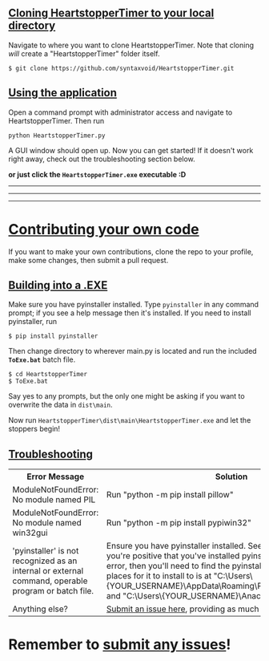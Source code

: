 ## [Cloning HeartstopperTimer to your local directory][100]
Navigate to where you want to clone HeartstopperTimer. Note that cloning *will* create a "HeartstopperTimer" folder itself.

```
$ git clone https://github.com/syntaxvoid/HeartstopperTimer.git
```

## [Using the application][101]
Open a command prompt with administrator access and navigate to HeartstopperTimer. Then run
```
python HeartstopperTimer.py
```
A GUI window should open up. Now you can get started! If it doesn't work right away, check out the troubleshooting section below.

__**or just click the `HeartstopperTimer.exe` executable :D**__


---
---
---

# [Contributing your own code][103]
If you want to make your own contributions, clone the repo to your profile, make some changes, then submit a pull request.


## [Building into a .EXE][999]

Make sure you have pyinstaller installed. Type `pyinstaller` in any command prompt; if you see a help message then it's installed. If you need to install pyinstaller, run
```
$ pip install pyinstaller
```

Then change directory to wherever main.py is located and run the included **`ToExe.bat`** batch file.
```
$ cd HeartstopperTimer
$ ToExe.bat
```
Say yes to any prompts, but the only one might be asking if you want to overwrite the data in `dist\main`. 

Now run `HeartstopperTimer\dist\main\HeartstopperTimer.exe` and let the stoppers begin!

## [Troubleshooting][102]

<table>
  <tbody>
    <tr>
      <th align="center">Error Message</th>
      <th align="center">Solution</th>
    </tr>
    <tr>
      <td>ModuleNotFoundError: No module named PIL</td>
      <td>Run "python -m pip install pillow"</td>
    </tr>
    <tr>
      <td>ModuleNotFoundError: No module named win32gui</td>
      <td>Run "python -m pip install pypiwin32"</td>
    </tr>
    <tr>
    <td>'pyinstaller' is not recognized as an internal or external command,
operable program or batch file.</td>
    <td>Ensure you have pyinstaller installed. See build section above. If you're positive that you've installed pyinstaller and still see the error, then you'll need to find the pyinstaller script. Twp popular places for it to install to is at "C:\Users\{YOUR_USERNAME}\AppData\Roaming\Python\Python38\Scripts" and "C:\Users\{YOUR_USERNAME}\Anaconda3\Scripts\</td>
    </tr>
    <tr>
      <td>Anything else?</td>
      <td><a href="https://github.com/SyntaxVoid/HeartstopperTimers/issues/new">Submit an issue here</a>, providing as much detail as possible. </td>
    </tr>
  </tbody>
</table>


# Remember to [submit any issues][1]!


[1]: https://github.com/SyntaxVoid/HeartstopperTimer/issues/new

[100]: https://github.com/SyntaxVoid/HeartstopperTimer#cloning-heartstoppertimer-to-your-local-directory
[101]: https://github.com/SyntaxVoid/HeartstopperTimer#using-the-application
[102]: https://github.com/SyntaxVoid/HeartstopperTimer#troubleshooting
[103]: https://github.com/SyntaxVoid/HeartstopperTimer#contributing-your-own-code
[999]: https://github.com/SyntaxVoid/HeartstopperTimer#building-into-a-exe
